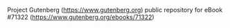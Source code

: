Project Gutenberg (https://www.gutenberg.org) public repository for
eBook #71322 (https://www.gutenberg.org/ebooks/71322)
